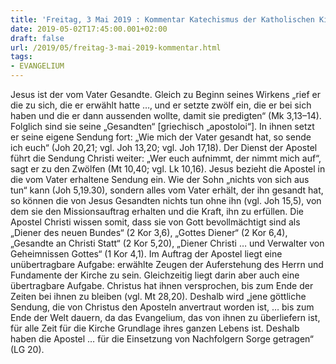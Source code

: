 ```yaml
---
title: 'Freitag, 3 Mai 2019 : Kommentar Katechismus der Katholischen Kirche'
date: 2019-05-02T17:45:00.001+02:00
draft: false
url: /2019/05/freitag-3-mai-2019-kommentar.html
tags: 
- EVANGELIUM
---
```


Jesus ist der vom Vater Gesandte. Gleich zu Beginn seines Wirkens „rief er die zu sich, die er erwählt hatte …‚ und er setzte zwölf ein, die er bei sich haben und die er dann aussenden wollte, damit sie predigten“ (Mk 3,13–14). Folglich sind sie seine „Gesandten“ \[griechisch „apostoloi“\]. In ihnen setzt er seine eigene Sendung fort: „Wie mich der Vater gesandt hat, so sende ich euch“ (Joh 20,21; vgl. Joh 13,20; vgl. Joh 17,18). Der Dienst der Apostel führt die Sendung Christi weiter: „Wer euch aufnimmt, der nimmt mich auf“, sagt er zu den Zwölfen (Mt 10,40; vgl. Lk 10,16). Jesus bezieht die Apostel in die vom Vater erhaltene Sendung ein. Wie der Sohn „nichts von sich aus tun“ kann (Joh 5,19.30), sondern alles vom Vater erhält, der ihn gesandt hat, so können die von Jesus Gesandten nichts tun ohne ihn (vgl. Joh 15,5), von dem sie den Missionsauftrag erhalten und die Kraft, ihn zu erfüllen. Die Apostel Christi wissen somit, dass sie von Gott bevollmächtigt sind als „Diener des neuen Bundes“ (2 Kor 3,6), „Gottes Diener“ (2 Kor 6,4), „Gesandte an Christi Statt“ (2 Kor 5,20), „Diener Christi … und Verwalter von Geheimnissen Gottes“ (1 Kor 4,1). Im Auftrag der Apostel liegt eine unübertragbare Aufgabe: erwählte Zeugen der Auferstehung des Herrn und Fundamente der Kirche zu sein. Gleichzeitig liegt darin aber auch eine übertragbare Aufgabe. Christus hat ihnen versprochen, bis zum Ende der Zeiten bei ihnen zu bleiben (vgl. Mt 28,20). Deshalb wird „jene göttliche Sendung, die von Christus den Aposteln anvertraut worden ist, … bis zum Ende der Welt dauern, da das Evangelium, das von ihnen zu überliefern ist, für alle Zeit für die Kirche Grundlage ihres ganzen Lebens ist. Deshalb haben die Apostel … für die Einsetzung von Nachfolgern Sorge getragen“ (LG 20).